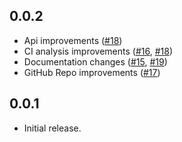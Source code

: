 ## 0.0.2

* Api improvements ([#18](https://github.com/xmartlabs/stock/pull/18))
* CI analysis improvements ([#16](https://github.com/xmartlabs/stock/pull/16), [#18](https://github.com/xmartlabs/stock/pull/18))
* Documentation changes ([#15](https://github.com/xmartlabs/stock/pull/15), [#19](https://github.com/xmartlabs/stock/pull/19))
* GitHub Repo improvements ([#17](https://github.com/xmartlabs/stock/pull/17))

## 0.0.1

* Initial release.
